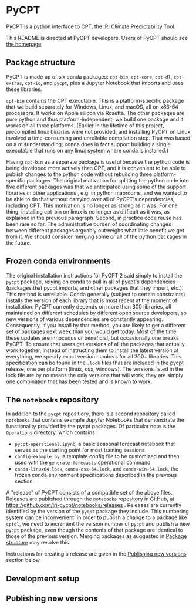 # PyCPT 

PyCPT is a python interface to CPT, the IRI Climate Predictability Tool.

This README is directed at PyCPT developers. Users of PyCPT should see [the homepage](https://iri-pycpt.github.io).

## Package structure

PyCPT is made up of six conda packages: `cpt-bin`, `cpt-core`, `cpt-dl`, `cpt-extras`, `cpt-io`, and `pycpt`, plus a Jupyter Notebook that imports and uses these libraries.

`cpt-bin` contains the CPT executable. This is a platform-specific package that we build separately for Windows, Linux, and macOS, all on x86-64 processors. It works on Apple silicon via Rosetta. The other packages are pure python and thus platform-independent; we build one package and it works on all three platforms. (Earlier in the lifetime of this project, precompiled linux binaries were not provided, and installing PyCPT on Linux involved a time-consuming and unreliable compilation step. That was based on a misunderstanding; conda does in fact support building a single executable that runs on any linux system where conda is installed.)

Having `cpt-bin` as a separate package is useful because the python code is being developed more actively than CPT, and it is  convenient to be able to publish changes to the python code without rebuilding three platform-specific packages. The original motivation for splitting the python code into five different packages was that we anticipated using some of the support libraries in other applications , e.g. in python maprooms, and we wanted to be able to do that without carrying over all of PyCPT's dependencies, including CPT. This motivation is no longer as strong as it was. For one thing, installing cpt-bin on linux is no longer as difficult as it was, as explained in the previous paragraph. Second, in practice code reuse has been rare so far. The administrative burden of coordinating changes between different packages arguably outweighs what little benefit we get from it. We should consider merging some or all of the python packages in the future.

## Frozen conda environments

The original installation instructions for PyCPT 2 said simply to install the `pycpt` package, relying on conda to pull in all of pycpt's dependencies (packages that pycpt imports, and other packages that they import, etc.). This method is unreliable. Conda generally (subject to certain constraints) installs the version of each library that is most recent at the moment of installation. PyCPT currently depends on more than 300 libraries, all maintained on different schedules by different open source developers, so new versions of various dependencies are constantly appearing. Consequently, if you install by that method, you are likely to get a different set of packages next week than you would get today. Most of the time these updates are innocuous or beneficial, but occasionally one breaks PyCPT. To ensure that users get versions of all the packages that actually work together, instead of instructing them to install the latest version of everything, we specify exact version numbers for all 300+ libraries. This specification can be found in the `.lock` files that are included in the pycpt release, one per platform (linux, osx, windows). The versions listed in the lock file are by no means the only versions that will work; they are simply one combination that has been tested and is known to work.

## The `notebooks` repository

In addition to the `pycpt` repositiory, there is a second repository called `notebooks` that contains example Jupyter Notebooks that demonstrate the functionality provided by the pycpt packages. Of particular note is the `Operations` directory, which contains
- `pycpt-operational.ipynb`, a basic seasonal forecast notebook that serves as the starting point for most training sessions
- `config-example.py`, a template config file to be customized and then used with the `generate-forecasts` operational command
- `conda-linux64.lock`, `conda-osx-64.lock`, and `conda-win-64.lock`, the frozen conda environment specifications described in the previous section.

A "release" of PyCPT consists of a compatible set of the above files. Releases are published through the `notebooks` repository in GitHub, at https://github.com/iri-pycpt/notebooks/releases . Releases are currently identified by the version of the `pycpt` package they include. This numbering system can be inconvenient: in order to publish a change to a package like `cptdl`, we need to increment the version number of `pycpt` and publish a new `pycpt` package, even though the contents of that package are identical to those of the previous version. Merging packages as suggested in [Package structure](#package-structure) may resolve this.

Instructions for creating a release are given in the [Publishing new versions](#publishing-new-versions) section below.

## Development setup



## Publishing new versions

